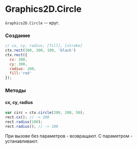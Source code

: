 ﻿Graphics2D.Circle
===================

`Graphics2D.Circle` -- круг.

### Создание
```js
// cx, cy, radius, [fill], [stroke]
ctx.rect(300, 300, 100, 'black')
ctx.rect({
  cx: 300,
  cy: 300,
  radius: 200,
  fill:'red'
});
```

### Методы
#### cx, cy, radius
```js
var circ = ctx.circle(200, 200, 50);
rect.cx(); // -> 200
rect.radius(100);
rect.radius(); // -> 100
```
При вызове без параметров - возвращают. С параметром - устанавливают.